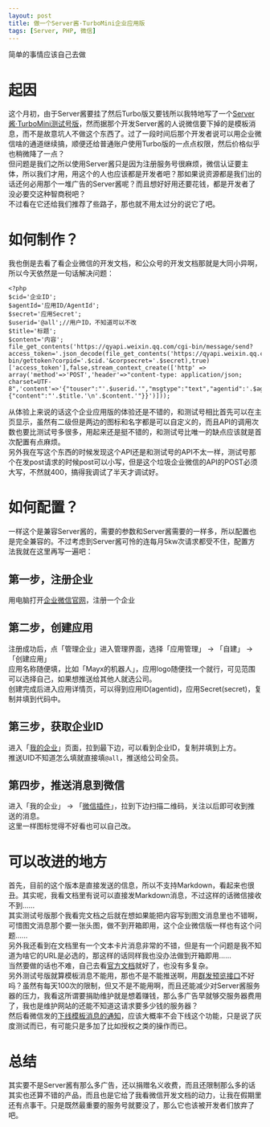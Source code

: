 ```yaml
---
layout: post
title: 做一个Server酱·TurboMini企业应用版
tags: [Server, PHP, 微信]
---
```


  简单的事情应该自己去做<!--more-->    
  
# 起因
  这个月初，由于Server酱要挂了然后Turbo版又要钱所以我特地写了一个[Server酱·TurboMini测试号版](/2021/02/02/serverchan.html)，然而据那个开发Server酱的人说微信要下掉的是模板消息，而不是故意坑人不做这个东西了。过了一段时间后那个开发者说可以用企业微信啥的通道继续搞，顺便还给普通账户使用Turbo版的一点点权限，然后价格似乎也稍微降了一点？   
  但问题是我们之所以使用Server酱只是因为注册服务号很麻烦，微信认证要主体，所以我们才用，用这个的人也应该都是开发者吧？那如果说资源都是我们出的话还何必用那个一堆广告的Server酱呢？而且想好好用还要花钱，都是开发者了没必要交这种智商税吧？   
  不过看在它还给我们推荐了些路子，那也就不用太过分的说它了吧。   
  
# 如何制作？
  我也倒是去看了看企业微信的开发文档，和公众号的开发文档那就是大同小异啊，所以今天依然是一句话解决问题：
```
<?php
$cid='企业ID';
$agentId='应用ID/AgentId';
$secret='应用Secret';
$userid='@all';//用户ID，不知道可以不改
$title='标题';
$content='内容';
file_get_contents('https://qyapi.weixin.qq.com/cgi-bin/message/send?access_token='.json_decode(file_get_contents('https://qyapi.weixin.qq.com/cgi-bin/gettoken?corpid='.$cid.'&corpsecret='.$secret),true)['access_token'],false,stream_context_create(['http' => array('method'=>'POST','header'=>"content-type: application/json; charset=UTF-8",'content'=>'{"touser":"'.$userid.'","msgtype":"text","agentid":'.$agentId.',"text":{"content":"'.$title.'\n'.$content.'"}}')]));
```
  从体验上来说的话这个企业应用版的体验还是不错的，和测试号相比首先可以在主页显示，虽然有二级但是两边的图标和名字都是可以自定义的，而且API的调用次数也要比测试号多很多，用起来还是挺不错的，和测试号比唯一的缺点应该就是首次配置有点麻烦。   
  另外我在写这个东西的时候发现这个API还是和测试号的API不太一样，测试号那个在发post请求的时候post可以小写，但是这个垃圾企业微信的API的POST必须大写，不然就400，搞得我调试了半天才调试好。
  
# 如何配置？
  一样这个是兼容Server酱的，需要的参数和Server酱需要的一样多，所以配置也是完全兼容的。不过考虑到Server酱可怜的连每月5kw次请求都受不住，配置方法我就在这里再写一遍吧：   
## 第一步，注册企业
  用电脑打开[企业微信官网](https://work.weixin.qq.com/)，注册一个企业
## 第二步，创建应用
  注册成功后，点「管理企业」进入管理界面，选择「应用管理」 → 「自建」 → 「创建应用」    
  应用名称随便填，比如「Mayx的机器人」，应用logo随便找一个就行，可见范围可以选择自己，如果想推送给其他人就选公司。   
  创建完成后进入应用详情页，可以得到应用ID(agentid)，应用Secret(secret)，复制并填到代码中。
## 第三步，获取企业ID
  进入「[我的企业](https://work.weixin.qq.com/wework_admin/frame#profile)」页面，拉到最下边，可以看到企业ID，复制并填到上方。   
  推送UID不知道怎么填就直接填`@all`，推送给公司全员。
## 第四步，推送消息到微信
  进入「我的企业」 → 「[微信插件](https://work.weixin.qq.com/wework_admin/frame#profile/wxPlugin)」，拉到下边扫描二维码，关注以后即可收到推送的消息。   
  这里一样图标觉得不好看也可以自己改。
  
# 可以改进的地方
  首先，目前的这个版本是直接发送的信息，所以不支持Markdown，看起来也很丑。其实呢，我看文档里有说可以直接发Markdown消息，不过这样的话微信接收不到……   
  其实测试号版那个我看完文档之后就在想如果能把内容写到图文消息里也不错啊，可惜图文消息那个要一张头图，做不到开箱即用，这个企业微信版一样也有这个问题……   
  另外我还看到在文档里有一个文本卡片消息非常的不错，但是有一个问题是我不知道为啥它的URL是必选的，那这样的话同样我也没办法做到开箱即用……   
  当然要做的话也不难，自己去看[官方文档](https://work.weixin.qq.com/api/doc/90000/90135/90236)就好了，也没有多复杂。   
  另外测试号版就算模板消息不能用，那也不是不能推送啊，用[群发预览接口](https://developers.weixin.qq.com/doc/offiaccount/Message_Management/Batch_Sends_and_Originality_Checks.html)不好吗？虽然有每天100次的限制，但又不是不能用啊，而且还能减少对Server酱服务器的压力，我看这所谓要捐助维护就是想着赚钱，那么多广告早就够交服务器费用了，我也是维护网站的还能不知道这请求要多少钱的服务器？   
  然后看微信发的[下线模板消息的通知](https://developers.weixin.qq.com/community/develop/doc/000a4e1df800d82acb9b7fb5e5b001)，应该大概率不会下线这个功能，只是说了灰度测试而已，有可能只是多加了比如授权之类的操作而已。

# 总结
  其实要不是Server酱有那么多广告，还以捐赠名义收费，而且还限制那么多的话其实也还算不错的产品，而且也是它给了我看微信开发文档的动力，让我在假期里还有点事干。只是既然最重要的服务号就要没了，那么它也该被开发者们放弃了吧。

